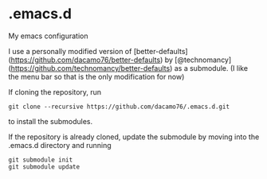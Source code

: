 .emacs.d
========

My emacs configuration

I use a personally modified version of [better-defaults] (https://github.com/dacamo76/better-defaults) by [@technomancy] (https://github.com/technomancy/better-defaults) as a submodule. (I like the menu bar so that is the only modification for now)

If cloning the repository, run

```
git clone --recursive https://github.com/dacamo76/.emacs.d.git
```

to install the submodules.

If the repository is already cloned, update the submodule by moving into the .emacs.d directory and running

```
git submodule init
git submodule update
```
